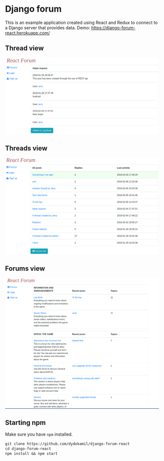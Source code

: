 # Django forum

This is an example application created using React and Redux to connect to a Django server that provides data.
Demo: https://django-forum-react.herokuapp.com/

## Thread view

![Thread view](https://github.com/dydokamil/django-forum-react/blob/master/showcase/thread.png?raw=true)

## Threads view

![Threads view](https://github.com/dydokamil/django-forum-react/blob/master/showcase/threads.png?raw=true)

## Forums view

![Forums view](https://github.com/dydokamil/django-forum-react/blob/master/showcase/forums.png?raw=true)

## Starting npm

Make sure you have `npm` installed.

    git clone https://github.com/dydokamil/django-forum-react
    cd django-forum-react
    npm install && npm start
